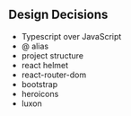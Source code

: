 ## Design Decisions
- Typescript over JavaScript
- @ alias
- project structure
- react helmet
- react-router-dom
- bootstrap
- heroicons
- luxon
